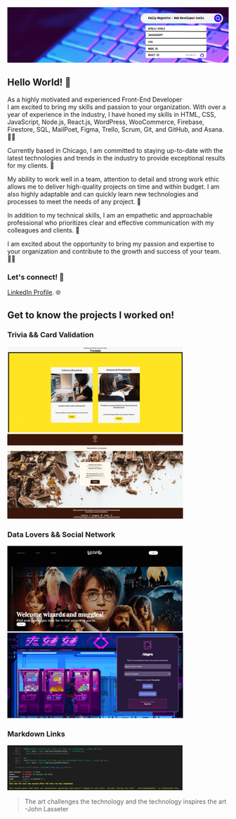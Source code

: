 <img src="Banner.png" alt="banner">
 
## Hello World! 👋  <br />

As a highly motivated and experienced Front-End Developer <br /> I am excited to bring my skills and passion to your organization. With over a year of experience in the industry, I have honed my skills in HTML, CSS, JavaScript, Node.js, React.js, WordPress, WooCommerce, Firebase, Firestore, SQL, MailPoet, Figma, Trello, Scrum, Git, and GitHub, and Asana. 👩‍💻

Currently based in Chicago, I am committed to staying up-to-date with the latest technologies and trends in the industry to provide exceptional results for my clients. 📍

My ability to work well in a team, attention to detail and strong work ethic allows me to deliver high-quality projects on time and within budget. I am also highly adaptable and can quickly learn new technologies and processes to meet the needs of any project. 🌠

In addition to my technical skills, I am an empathetic and approachable professional who prioritizes clear and effective communication with my colleagues and clients. 💪

I am excited about the opportunity to bring my passion and expertise to your organization and contribute to the growth and success of your team. 🙋‍♀️

### Let's connect! :handshake:  
[LinkedIn Profile](https://https://www.linkedin.com/in/emily-negrette/). :globe_with_meridians:

## Get to know the projects I worked on!
### Trivia && Card Validation
![trivia](trivia-act11.gif)        ![Card](card-act11.gif)

### Data Lovers && Social Network
![data](data-act11.gif)            ![Social-Network](social-act11.gif)

### Markdown Links 
![MD-Links](md-act11.gif)


> The art challenges the technology and the technology inspires the art <br /> -John Lasseter


